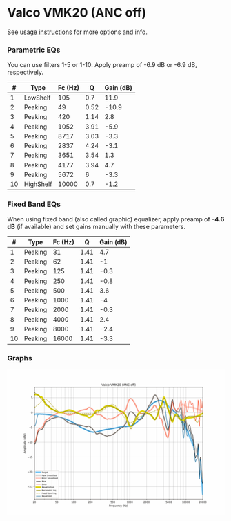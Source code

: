 # Valco VMK20 (ANC off)
See [usage instructions](https://github.com/jaakkopasanen/AutoEq#usage) for more options and info.

### Parametric EQs
You can use filters 1-5 or 1-10. Apply preamp of -6.9 dB or -6.9 dB, respectively.

|   # | Type      |   Fc (Hz) |    Q |   Gain (dB) |
|-----|-----------|-----------|------|-------------|
|   1 | LowShelf  |       105 | 0.7  |        11.9 |
|   2 | Peaking   |        49 | 0.52 |       -10.9 |
|   3 | Peaking   |       420 | 1.14 |         2.8 |
|   4 | Peaking   |      1052 | 3.91 |        -5.9 |
|   5 | Peaking   |      8717 | 3.03 |        -3.3 |
|   6 | Peaking   |      2837 | 4.24 |        -3.1 |
|   7 | Peaking   |      3651 | 3.54 |         1.3 |
|   8 | Peaking   |      4177 | 3.94 |         4.7 |
|   9 | Peaking   |      5672 | 6    |        -3.3 |
|  10 | HighShelf |     10000 | 0.7  |        -1.2 |

### Fixed Band EQs
When using fixed band (also called graphic) equalizer, apply preamp of **-4.6 dB** (if available) and set gains manually with these parameters.

|   # | Type    |   Fc (Hz) |    Q |   Gain (dB) |
|-----|---------|-----------|------|-------------|
|   1 | Peaking |        31 | 1.41 |         4.7 |
|   2 | Peaking |        62 | 1.41 |        -1   |
|   3 | Peaking |       125 | 1.41 |        -0.3 |
|   4 | Peaking |       250 | 1.41 |        -0.8 |
|   5 | Peaking |       500 | 1.41 |         3.6 |
|   6 | Peaking |      1000 | 1.41 |        -4   |
|   7 | Peaking |      2000 | 1.41 |        -0.3 |
|   8 | Peaking |      4000 | 1.41 |         2.4 |
|   9 | Peaking |      8000 | 1.41 |        -2.4 |
|  10 | Peaking |     16000 | 1.41 |        -3.3 |

### Graphs
![](./Valco%20VMK20%20(ANC%20off).png)
